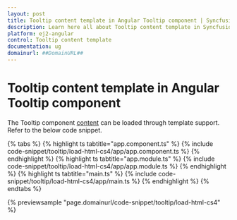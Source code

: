 ```yaml
---
layout: post
title: Tooltip content template in Angular Tooltip component | Syncfusion
description: Learn here all about Tooltip content template in Syncfusion Angular Tooltip component of Syncfusion Essential JS 2 and more.
platform: ej2-angular
control: Tooltip content template 
documentation: ug
domainurl: ##DomainURL##
---
```


# Tooltip content template in Angular Tooltip component

The Tooltip component [content](https://ej2.syncfusion.com/angular/documentation/tooltip/content/) can be loaded through template support. Refer to the below code snippet.

{% tabs %}
{% highlight ts tabtitle="app.component.ts" %}
{% include code-snippet/tooltip/load-html-cs4/app/app.component.ts %}
{% endhighlight %}
{% highlight ts tabtitle="app.module.ts" %}
{% include code-snippet/tooltip/load-html-cs4/app/app.module.ts %}
{% endhighlight %}
{% highlight ts tabtitle="main.ts" %}
{% include code-snippet/tooltip/load-html-cs4/app/main.ts %}
{% endhighlight %}
{% endtabs %}
  
{% previewsample "page.domainurl/code-snippet/tooltip/load-html-cs4" %}
